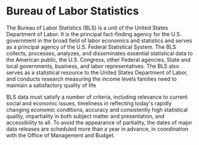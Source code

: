 # Bureau of Labor Statistics
The Bureau of Labor Statistics (BLS) is a unit of the United States Department of Labor. It is the principal fact-finding agency for the U.S. government in the broad field of labor economics and statistics and serves as a principal agency of the U.S. Federal Statistical System. The BLS collects, processes, analyzes, and disseminates essential statistical data to the American public, the U.S. Congress, other Federal agencies, State and local governments, business, and labor representatives. The BLS also serves as a statistical resource to the United States Department of Labor, and conducts research measuring the income levels families need to maintain a satisfactory quality of life

BLS data must satisfy a number of criteria, including relevance to current social and economic issues, timeliness in reflecting today's rapidly changing economic conditions, accuracy and consistently high statistical quality, impartiality in both subject matter and presentation, and accessibility to all. To avoid the appearance of partiality, the dates of major data releases are scheduled more than a year in advance, in coordination with the Office of Management and Budget.

